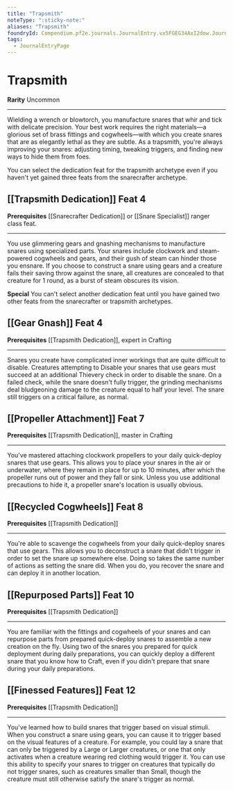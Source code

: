 ```yaml
---
title: "Trapsmith"
noteType: ":sticky-note:"
aliases: "Trapsmith"
foundryId: Compendium.pf2e.journals.JournalEntry.vx5FGEG34AxI2dow.JournalEntryPage.lc3iBCamQ8jvr9dp
tags:
  - JournalEntryPage
---
```


# Trapsmith
**Rarity** Uncommon

* * *

Wielding a wrench or blowtorch, you manufacture snares that whir and tick with delicate precision. Your best work requires the right materials—a glorious set of brass fittings and cogwheels—with which you create snares that are as elegantly lethal as they are subtle. As a trapsmith, you're always improving your snares: adjusting timing, tweaking triggers, and finding new ways to hide them from foes.

You can select the dedication feat for the trapsmith archetype even if you haven't yet gained three feats from the snarecrafter archetype.

## [[Trapsmith Dedication]] Feat 4

**Prerequisites** [[Snarecrafter Dedication]] or [[Snare Specialist]] ranger class feat.

* * *

You use glimmering gears and gnashing mechanisms to manufacture snares using specialized parts. Your snares include clockwork and steam-powered cogwheels and gears, and their gush of steam can hinder those you ensnare. If you choose to construct a snare using gears and a creature fails their saving throw against the snare, all creatures are concealed to that creature for 1 round, as a burst of steam obscures its vision.

**Special** You can't select another dedication feat until you have gained two other feats from the snarecrafter or trapsmith archetypes.

## [[Gear Gnash]] Feat 4

**Prerequisites** [[Trapsmith Dedication]], expert in Crafting

* * *

Snares you create have complicated inner workings that are quite difficult to disable. Creatures attempting to Disable your snares that use gears must succeed at an additional Thievery check in order to disable the snare. On a failed check, while the snare doesn't fully trigger, the grinding mechanisms deal bludgeoning damage to the creature equal to half your level. The snare still triggers on a critical failure, as normal.

## [[Propeller Attachment]] Feat 7

**Prerequisites** [[Trapsmith Dedication]], master in Crafting

* * *

You've mastered attaching clockwork propellers to your daily quick-deploy snares that use gears. This allows you to place your snares in the air or underwater, where they remain in place for up to 10 minutes, after which the propeller runs out of power and they fall or sink. Unless you use additional precautions to hide it, a propeller snare's location is usually obvious.

## [[Recycled Cogwheels]] Feat 8

**Prerequisites** [[Trapsmith Dedication]]

* * *

You're able to scavenge the cogwheels from your daily quick-deploy snares that use gears. This allows you to deconstruct a snare that didn't trigger in order to set the snare up somewhere else. Doing so takes the same number of actions as setting the snare did. When you do, you recover the snare and can deploy it in another location.

## [[Repurposed Parts]] Feat 10

**Prerequisites** [[Trapsmith Dedication]]

* * *

You are familiar with the fittings and cogwheels of your snares and can repurpose parts from prepared quick-deploy snares to assemble a new creation on the fly. Using two of the snares you prepared for quick deployment during daily preparations, you can quickly deploy a different snare that you know how to Craft, even if you didn't prepare that snare during your daily preparations.

## [[Finessed Features]] Feat 12

**Prerequisites** [[Trapsmith Dedication]]

* * *

You've learned how to build snares that trigger based on visual stimuli. When you construct a snare using gears, you can cause it to trigger based on the visual features of a creature. For example, you could lay a snare that can only be triggered by a Large or Larger creatures, or one that only activates when a creature wearing red clothing would trigger it. You can use this ability to specify your snares to trigger on creatures that typically do not trigger snares, such as creatures smaller than Small, though the creature must still otherwise satisfy the snare's trigger as normal.